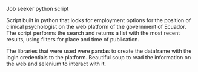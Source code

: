 Job seeker python script

Script built in python that looks for employment options for the position of clinical psychologist on the web platform of the government of Ecuador. 
The script performs the search and returns a list with the most recent results, using filters for place and time of publication.

The libraries that were used were pandas to create the dataframe with the login credentials to the platform. 
Beautiful soup to read the information on the web and selenium to interact with it.
